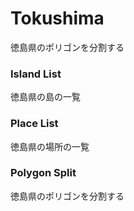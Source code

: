 Tokushima
===============

徳島県のポリゴンを分割する


### Island List

徳島県の島の一覧

### Place List

徳島県の場所の一覧

### Polygon Split

徳島県のポリゴンを分割する
